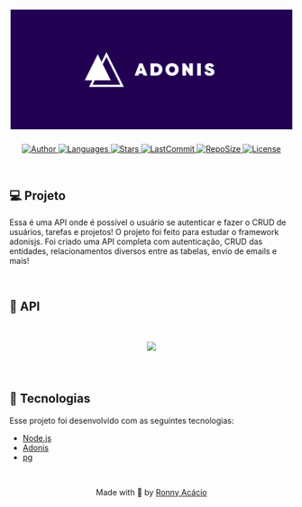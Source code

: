 <h1 align="center">
  <img alt="AdonisApi" title="#delicinha" src=".github/adonis.png" width="500px" />
</h1>

<p align="center">
  <a href="https://github.com/ronnyacacio">
    <img alt="Author" src="https://img.shields.io/badge/author-ronnyacacio-241952?style=flat-square">
  </a>

  <a href="#">
    <img alt="Languages" src="https://img.shields.io/github/languages/count/ronnyacacio/adonis-api?color=241952&style=flat-square">
  </a>

  <a href="https://github.com/ronnyacacio/adonis-api/stargazers">
    <img alt="Stars" src="https://img.shields.io/github/stars/ronnyacacio/adonis-api?color=241952&style=flat-square">
  </a>

  <a href="https://github.com/ronnyacacio/adonis-api/commits/master">
    <img alt="LastCommit" src="https://img.shields.io/github/last-commit/ronnyacacio/adonis-api?color=241952&style=flat-square">
  </a>

  <a href="#">
    <img alt="RepoSize" src="https://img.shields.io/github/repo-size/ronnyacacio/adonis-api?color=241952&style=flat-square">
  </a>

  <a href="https://github.com/ronnyacacio/discord-clone/blob/master/LICENSE.md">
    <img alt="License" src="https://img.shields.io/badge/license-MIT-brightgreen?color=241952&style=flat-square">
  </a>
</p>

<br />

## 💻 Projeto

Essa é uma API onde é possível o usuário se autenticar e fazer o CRUD de usuários, tarefas e projetos!
O projeto foi feito para estudar o framework adonisjs. Foi criado uma API completa com autenticação, CRUD das entidades, relacionamentos diversos entre as tabelas, envio de emails e mais!

<br />

## 🔨 API

<h1 align="center">
    <img src=".github/api.jpeg" />
</h1>

<br />

## 🚀 Tecnologias

Esse projeto foi desenvolvido com as seguintes tecnologias:

- [Node.js](https://nodejs.org/en/)
- [Adonis](https://adonisjs.com/)
- [pg](https://github.com/brianc/node-postgres)

<br />

<p align="center">
  Made with 💜 by <a href="https://www.linkedin.com/in/ronnyacacio/"> Ronny Acácio </a>
</p>

